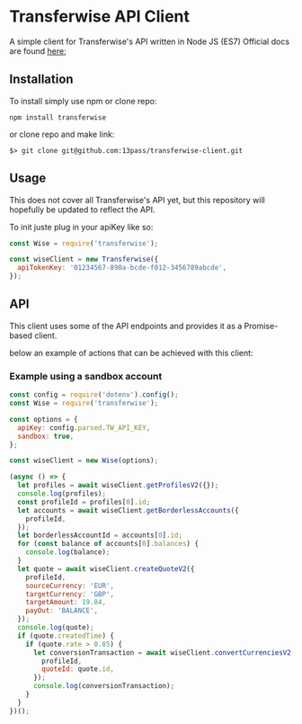 # Transferwise API Client

A simple client for Transferwise's API written in Node JS (ES7)
Official docs are found [here](https://api-docs.transferwise.com);

## Installation

To install simply use npm or clone repo:

`npm install transferwise`

or clone repo and make link:

`$> git clone git@github.com:13pass/transferwise-client.git`

## Usage

This does not cover all Transferwise's API yet, but this repository will hopefully be updated to reflect the API.

To init juste plug in your apiKey like so:

```javascript
const Wise = require('transferwise');

const wiseClient = new Transferwise({
  apiTokenKey: '01234567-890a-bcde-f012-3456789abcde',
});
```

## API

This client uses some of the API endpoints and provides it as a Promise-based client.

below an example of actions that can be achieved with this client:

### Example using a sandbox account

```javascript
const config = require('dotenv').config();
const Wise = require('transferwise');

const options = {
  apiKey: config.parsed.TW_API_KEY,
  sandbox: true,
};

const wiseClient = new Wise(options);

(async () => {
  let profiles = await wiseClient.getProfilesV2({});
  console.log(profiles);
  const profileId = profiles[0].id;
  let accounts = await wiseClient.getBorderlessAccounts({
    profileId,
  });
  let borderlessAccountId = accounts[0].id;
  for (const balance of accounts[0].balances) {
    console.log(balance);
  }
  let quote = await wiseClient.createQuoteV2({
    profileId,
    sourceCurrency: 'EUR',
    targetCurrency: 'GBP',
    targetAmount: 19.84,
    payOut: 'BALANCE',
  });
  console.log(quote);
  if (quote.createdTime) {
    if (quote.rate > 0.85) {
      let conversionTransaction = await wiseClient.convertCurrenciesV2({
        profileId,
        quoteId: quote.id,
      });
      console.log(conversionTransaction);
    }
  }
})();
```
